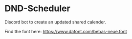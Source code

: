 # DND-Scheduler
Discord bot to create an updated shared calender.

Find the font here: https://www.dafont.com/bebas-neue.font
